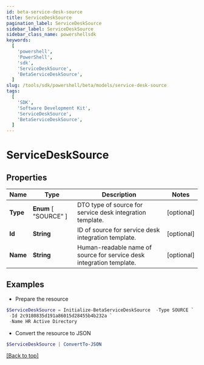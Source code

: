 ```yaml
---
id: beta-service-desk-source
title: ServiceDeskSource
pagination_label: ServiceDeskSource
sidebar_label: ServiceDeskSource
sidebar_class_name: powershellsdk
keywords:
  [
    'powershell',
    'PowerShell',
    'sdk',
    'ServiceDeskSource',
    'BetaServiceDeskSource',
  ]
slug: /tools/sdk/powershell/beta/models/service-desk-source
tags:
  [
    'SDK',
    'Software Development Kit',
    'ServiceDeskSource',
    'BetaServiceDeskSource',
  ]
---
```


# ServiceDeskSource

## Properties

| Name | Type | Description | Notes |
| --- | --- | --- | --- |
| **Type** | **Enum** [ "SOURCE" ] | DTO type of source for service desk integration template. | [optional] |
| **Id** | **String** | ID of source for service desk integration template. | [optional] |
| **Name** | **String** | Human-readable name of source for service desk integration template. | [optional] |

## Examples

- Prepare the resource

```powershell
$ServiceDeskSource = Initialize-BetaServiceDeskSource  -Type SOURCE `
 -Id 2c9180835d191a86015d28455b4b232a `
 -Name HR Active Directory
```

- Convert the resource to JSON

```powershell
$ServiceDeskSource | ConvertTo-JSON
```

[[Back to top]](#)

